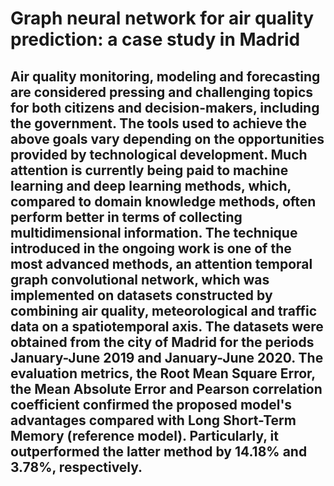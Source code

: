 # Graph neural network for air quality prediction: a case study in Madrid

## Air quality monitoring, modeling and forecasting are considered pressing and challenging topics for both citizens and decision-makers, including the government. The tools used to achieve the above goals vary depending on the opportunities provided by technological development. Much attention is currently being paid to machine learning and deep learning methods, which, compared to domain knowledge methods, often perform better in terms of collecting multidimensional information. The technique introduced in the ongoing work is one of the most advanced methods, an attention temporal graph convolutional network, which was implemented on datasets constructed by combining air quality, meteorological and traffic data on a spatiotemporal axis. The datasets were obtained from the city of Madrid for the periods January-June 2019 and January-June 2020. The evaluation metrics, the Root Mean Square Error, the Mean Absolute Error and Pearson correlation coefficient confirmed the proposed model's advantages compared with Long Short-Term Memory (reference model). Particularly, it outperformed the latter method by 14.18% and 3.78\%, respectively.
